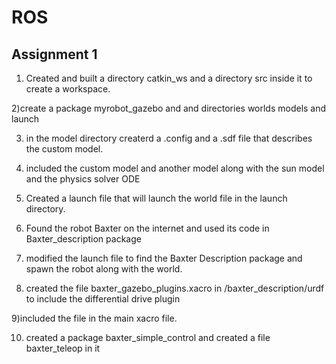 # ROS

## Assignment 1

1) Created and built a directory catkin_ws and a directory src inside it to create a workspace.

2)create a  package myrobot_gazebo and and directories worlds models and launch

3) in the model directory createrd a .config and a .sdf file that describes the custom model.

4) included the custom model and another model along with the sun model and the physics solver ODE

5) Created a launch file that will launch the world file in the launch directory.

6) Found the robot Baxter on the internet and used its code in Baxter_description package

7) modified the launch file to find the Baxter Description package and spawn the robot along with the world.

8) created the file baxter_gazebo_plugins.xacro in /baxter_description/urdf to include the differential drive plugin

9)included the file in the main xacro file.

10) created a package baxter_simple_control and created a file baxter_teleop in it




